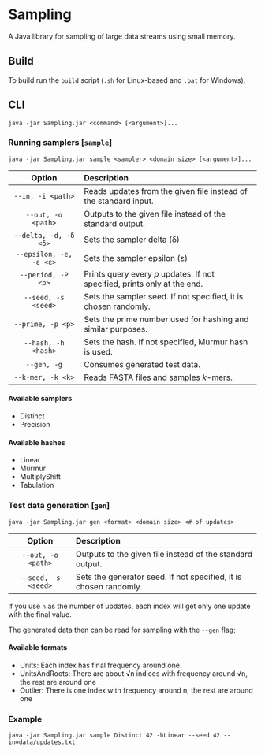 # Sampling

A Java library for sampling of large data streams using small memory.

## Build

To build run the `build` script (`.sh` for Linux-based and `.bat` for Windows).

## CLI

```
java -jar Sampling.jar <command> [<argument>]...
```

### Running samplers [`sample`]

```
java -jar Sampling.jar sample <sampler> <domain size> [<argument>]...
```

|          Option         | Description                                                               |
| :---------------------: | :------------------------------------------------------------------------ |
|    `--in, -i <path>`    | Reads updates from the given file instead of the standard input.          |
|    `--out, -o <path>`   | Outputs to the given file instead of the standard output.                 |
|  `--delta, -d, -δ <δ>`  | Sets the sampler delta (δ)                                                |
| `--epsilon, -e, -ε <ε>` | Sets the sampler epsilon (ε)                                              |
|    `--period, -P <p>`   | Prints query every *p* updates. If not specified, prints only at the end. |
|   `--seed, -s <seed>`   | Sets the sampler seed. If not specified, it is chosen randomly.           |
|    `--prime, -p <p>`    | Sets the prime number used for hashing and similar purposes.              |
|   `--hash, -h <hash>`   | Sets the hash. If not specified, Murmur hash is used.                     |
|       `--gen, -g`       | Consumes generated test data.                                             |
|    `--k-mer, -k <k>`    | Reads FASTA files and samples *k*-mers.                                   |

#### Available samplers

- Distinct
- Precision

#### Available hashes

- Linear
- Murmur
- MultiplyShift
- Tabulation

### Test data generation [`gen`]

```
java -jar Sampling.jar gen <format> <domain size> <# of updates>
```

|        Option       | Description                                                       |
| :-----------------: | :---------------------------------------------------------------- |
|  `--out, -o <path>` | Outputs to the given file instead of the standard output.         |
| `--seed, -s <seed>` | Sets the generator seed. If not specified, it is chosen randomly. |

If you use `n` as the number of updates, each index will get only one update with the final value.

The generated data then can be read for sampling with the `--gen` flag;

#### Available formats

- Units: Each index has final frequency around one.
- UnitsAndRoots: There are about √n indices with frequency around √n, the rest are around one
- Outlier: There is one index with frequency around n, the rest are around one

### Example

```
java -jar Sampling.jar sample Distinct 42 -hLinear --seed 42 --in=data/updates.txt
```